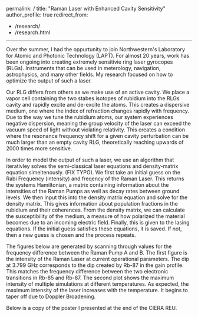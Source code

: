 permalink: /
title: "Raman Laser with Enhanced Cavity Sensitivity"
author_profile: true
redirect_from: 
  - /research/
  - /research.html
---

Over the summer, I had the oppurtunity to join Northwestern's Laboratory for Atomic and Photonic Technology (LAPT). For almost 20 years, work has been ongoing into creating extremely sensitivie ring laser gyrocopes (RLGs). Instruments that can be used in meterology, navigation, astrophysics, and many other fields. My research focused on how to optimize the output of such a laser. 

Our RLG differs from others as we make use of an active cavity. We place a vapor cell containing the two stabes isotopes of rubidium into the RLGs cavity and rapidly excite and de-excite the atoms. This creates a dispersive medium, one where the index of refraction changes rapidly with frequency. Due to the way we tune the rubidium atoms, our system experiences negative dispersion, meaning the group velocity of the laser can exceed the vacuum speed of light without violating relativity. This creates a condition where the resonance frequency shift for a given cavity perturbation can be much larger than an empty cavity RLG, theoretically reaching upwards of 2000 times more sensitive. 

In order to model the output of such a laser, we use an algorithm that iterativley solves the semi-classical laser equations and density-matrix equation simeltenously. (FIX TYPO). We first take an initial guess on the Rabi Frequency (intensity) and freqency of the Raman Laser. This returns the systems Hamiltonian, a matrix containing information about the intensities of the Raman Pumps as well as decay rates between ground levels. We then input this into the density matrix equation and solve for the density matrix. This gives information about population fractions in the rubidium and their coherences. From the density matrix, we can calculate the susceptibility of the medium, a measure of how polarized the material becomes due to an incoming electric field. Finally, this is given to the lasing equations. If the initial guess satisfies these equations, it is saved. If not, then a new guess is chosen and the process repeats. 

The figures below are generated by scanning through values for the frequency difference between the Raman Pump A and B. The first figure is the intensity of the Raman Laser at current operational parameters. The dip at 3.799 GHz corresponds to the dip created by Rb-87 in the gain profile. This matches the frequency difference between the two electronic transitions in Rb-85 and Rb-87. The second plot shows the maximum intensity of multiple simulations at different temperatures. As expected, the maximum intensity of the laser increases with the temperature. It begins to taper off due to Doppler Broadening. 

Below is a copy of the poster I presented at the end of the CIERA REU. 





